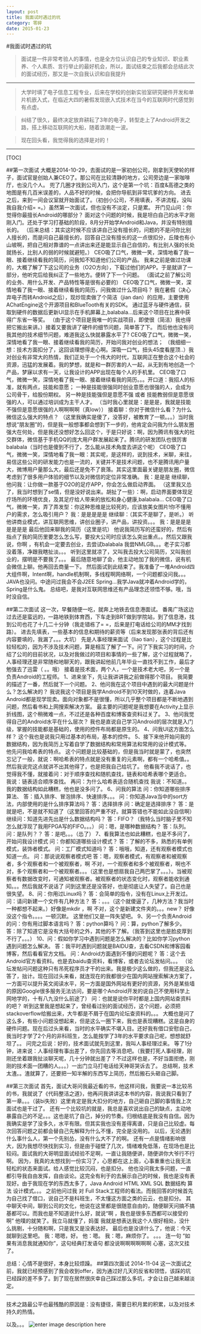 ```yaml
---
layout: post
title: 我面试时遇过的坑
category: 零碎
date: 2015-01-23
---
```


#我面试时遇过的坑
>面试是一件非常考验人的事情，也是全方位认识自己的专业知识、职业素养、个人素质、言行举止的最好机会，所以，面试结束之后我都会总结此次的面试经历，那又是一次自我认识和自我提升  
- - - - - 

>大学时填了电子信息工程专业，后来在学校的创新实验室研究硬件开发和单片机嵌入式，在临近大四的暑假发现嵌入式技术在当今的互联网时代感觉到有点虚。

>纠结了很久，最终决定放弃耕耘了3年的电子，转型走上了Android开发之路，搭上移动互联网的大船，随着浪潮走一波。
	
>现在回头看，我觉得我的选择是对的！

- - - - - - - - 

[TOC]

##第一次面试
	大概是2014-10-29，去面试的是一家初创公司，刚拿到天使轮的样子，面试官是创始人兼CEO了。那公司在比较清静的地方，公司旁边是一家咖啡厅，也没几个人。
	兜了几圈才找到公司入门，这个是第一个坑：百度&高德之类的地图是有几百米误差的，人品不好的时候，会把你导航到非常坑爹的方向。
	进去之后，来到一间会议室就开始面试了。（初创小公司，不用填表，不讲流程，没叫我自我介绍= =。）虽然第一次面试，但也没有不淡定，只是累。
	开门见山问：你觉得你最擅长Android的哪部分？
	面对这个问题的时候，我是坦白自己的水平才刚刚入门。还处于学习打基础的阶段，8月分开始学Android和Java，并没有特别擅长的。
	（后来总结：其实这时候不应该讲自己没有擅长的，问题的不是问你比别人擅长的，而是问自己最擅长的，回答自己没有擅长的这一点很扣分，丘陵也有小山坡啊，把自己相对靠谱的一点讲出来还是能显示自己自信的，有比别人强的长处就扬长，比别人的弱的时候就避短。）
	CEO吸了口气，微微一笑，深情地看了我一眼、接着继续看我的简历，问我知不知道他们公司的产品。
	我来之前是做过功课的，大概了解了下这公司的业务（O2O方向），下载过他们的APP。于是就讲了一部分，他听完后给我纠正了一些地方。便转了下一个问题。
	（面试之前了解公司的业务、用什么开发、产品特性等是很有必要的）
	CEO吸了口气，微微一笑，深情地看了我一眼、接着继续看我的简历，问我做过什么项目吗？
	我在暑假（决心弃电子而转Android之后），现炒现卖做了个简洁（jian dan）的应用，主要使用AChatEngine这个开源项目和BlueTooth有关的SDK。
	通过蓝牙与硬件通信，获取到硬件的数据后更新UI显示在手机屏幕上,balabala...后来这个项目在比赛中获得广东省一等奖。
	（由于这个项目是我唯一的实战项目，即使很（简洁）我也得把它搬出来讲。）接着又要我讲了硬件的细节问题，简单答了下。
	而后他也没有问我其他的技术细节问题，难道我这么快就暴露水平了?
	CEO吸了口气，微微一笑，深情地看了我一眼、接着继续看我的简历，开始问我对创业的想法；
	（我细细一想：技术方面扣分了，这回谈理想得走心啊。深吸一口气，扭头45度看屋顶..）我对创业有非常大的热情，我们正处于一个伟大的时代，互联网正在整合这个社会的资源，迅猛的发展着。我的梦想，就是和一群厉害的人一起，从无到有地创造一个产品，梦寐以求有一天，让我设计的APP出现在每个人的手机里。
	CEO吸了口气，微微一笑，深情地看了我一眼、接着继续看我的简历。。。开口道：我招人的标准，就有两点，技能和意愿；
	一种是技能很强同时创业意愿也很强的人，会成为公司骨干，给股份期权。
	另一种是技能强但是意愿不强 或者 技能教弱但是意愿很强的人，可以通过培训成为主干人才。
	（当时我心里就是：是是是，我就是技能不强但是意愿很强的人啊啊啊啊（真low））
	接着聊：你对于微信什么看？为什么微信这么强大的特点？
	（这里我确实是傻了，没答好，被教育了一顿。。。）当时我想说“朋友圈”的，但是我一般想事都会想到下一步的，他肯定会问我为什么朋友圈强大在何处，但是我还没想好怎么回这个，于是只好说：啊，因为腾讯有强大的社交群体，微信基于手机QQ的庞大用户群发展起来了。腾讯的研发团队也很厉害balabala（当时也是傻到不行了，怎么能从技术角度去讲这个呢）
	CEO吸了口气，微微一笑，深情地看了我一眼：其实呢，是这样的，说到技术，米聊，来往，易信这些公司的研发能力也是一流的，关键并不是技术问题，也不是腾讯用户量大，微博用户量那么大，最后还是免不了衰落。其实这里面最关键是朋友圈，微信考虑到了很多用户体验的细节以及对微信的定位非常准确。
	我：是是是
	继续聊，他问我：让你做一款基于O2O的足疗APP，你会怎么做启动界面。
	（这里我又怂了，我当时想到了se情，但是没好说出来。胡扯了一些）：啊，启动界面要体现足疗场所的环境优良，及其足疗给人带来的放松和身心健康,balabala...
	CEO吸了口气，微微一笑，弄了弄发型：你这种思维是比较死的，应该放美女图片!你不懂用户的需求，怎么吸引用户？
	我：是是是是是
	继续聊：（其实不是聊了，是听。）
	听他讲商业模式，讲互联网思维，讲创业圈子，讲产品，讲投资。。。
	我：是是是是是是是是
	最后他回来聊我的简历（这里是坑）
	他说我简历写的还蛮好的，然后有指点了我的简历里要怎么怎么写，要投大公司时应该怎么突出重点。。然后又跟我说，你啊 ，有机会一定要去创业，去尝试balabala
	我尝NMLGB。。。老子实习都没着落，净跟我瞎扯淡。。。
	听到这里就凉了，又叫我去投大公司简历，又叫我创业的，摆明是不要我了。。。
	最后随意地聊了会，他主动地加了我的微信，说有机会微信上聊。他再回去商量一下。
	然后面试到此结束了。我准备了一堆Android四大组件啊，Intent啊，handle机制啊，多线程啊网络啊，一个问题都没问我。。。
	JAVA也没问。中途问过我会不会J2EE Spring...我学Java就冲着Android学的，Spring是什么鬼。
总结吧，是我对互联网思维还有产品理念还领悟不够。哦，当时没自信。


##第二次面试
	这一次，早餐随便一吃，就奔上地铁去信息港面试。
	番禺广场这边过去还是蛮远的，一路地铁到体育西，下车走到BRT做到学院站，到了信息港，找到公司也花了十几二十分钟（我走错栋了= =，后来是打电话给公司的MM才找到路）。
	进去先填表，一些基本的信息和期待的薪资等（后来发现那张表的背后还有内容要填的，我漏了。。。大坑）
	先是人事经理来面试（liao tian），这个过程是比较轻松的，因为不涉及技术问题，算是相互了解了一下。问了下我实习的时间，介绍了公司的目前状况，以及对我做过的项目和事情的一些了解，这个过程就略了，人事经理还是非常随和地聊天的，跟我讲起他前几年毕业一直找不到工作，最后才勉强去了迅雷（ 。。哦）
	接着是技术面，两个人，一个是技术老大吧，另一个是负责Android的工程师。
	1、进来坐下，先让我讲讲我之前做得那个项目。
	我简要的描述了一番，然后就下一个问题。
	2、他问我在这个项目中遇到的最大问题是什么？怎么解决的？
	我说我这个项目是我学Android不到10天时做的，连着Java Android都是现学现卖。面向对象都不是很懂，所以几乎整个项目都是不断地遇到问题，然后看书和上网搜索解决方案。
	最主要的问题呢是我想要在Activity上显示折线图，这个稍微难一点，不过还是各种百度和博客查资料过关了。
	3、他问我觉得自己的Android水平在什么层次？
	我也是直说自己学习Android的层次就是入门级，掌握的技能都是基础的，使用的控件布局都是原生的。
	4、问我UI这方面怎么样？
	这个我也是说我只用过基本的布局，基本的控件。
	5、接下来他开始问我的数据结构，因为我简历上写着自学了数据结构和常用算法和常用的设计模式等。
	他先问我哈希表的特点。 这个问题是比较基础的，但是我当时就是蒙了，也突然忘记了一般，就说：啊哈希表的特点就是没有重复的元素啊，都有一个哈希值。。然后我说完这点就讲不出其他得了，也是把我自己给坑了。
	他看我不说话了，也觉得我不懂，就接着问：对于顺序查找和随机查找，链表和哈希表哪个更适合。
	我说：链表适合顺序查找。
	再问：为什么哈希表适合随机查找
	我说：不知道。。
	我的数据结构如此糟糕，他也是没多问了。
	6、问我的算法
	问：你知道哪些排序算法、
	答：插入排序、冒泡排序、快速排序。。。
	问：你知道Java当中的sort方法，内部使用的是什么排序算法吗？
	答：选择排序
	问：确定是选择排序？
	答：是就是吧，不是就不知道了（这里回答的严重不好。就算答错也不能如此没自信啊）
	继续问：知道先进先出是什么数据结构吗？
	答：FIFO？（我特么当时脑子里不知怎么就浮现了我用FPGA写的FIFO。。。）
	问：嗯，是哪种数据结构？
	答：队列。
	问：是队列？？
	答：是吧。。。（怂了）
	7、看我算法也如此糟糕，也是不多问了，开始问我设计模式
	问：你都知道哪些设计模式？
	答：了解的不多，熟悉的有单例模式，装饰者模式。
	问：工厂模式知道吗？
	答：哦哦，知道，还有观察者模式也知道一点。
	问：那说说观察者模式吧
	答：嗯，观察者模式，有观察者和被观察者，多个观察者和一个被观察者，啊 不对，一个观察者和多个被观察者，啊也不对，多个观察者和一个被观察者。。。（这里也是想扇我自己两巴掌了。。。）。当被观察者有数据改变时，可通知被观察者。被观察者的状态变化时，观察者能收到通知。。。然后我就不说话了
	问到这里还是没答好，也是彻底让人失望了。自己也是很失望。
	8、问：你用过Linux吗？
	答：会简单的指令，没有在Linux上开发过。
	问：请问新建一个文件有几种方法？
	答：。。。（这个就傻逼了，几种方法？我当时一种都想不起来。）好像是mkdir ，啊 不对，这个是新建文件夹的。。。new？ 好像没这个指令。。。。一顿沉默。
	这里他们又是一阵失望吧。
	9、另一个负责Android的问：你有用过脚本语言吗？
	答：python算吗？
	问：算，python了解多少。
	答：除了知道它是没有大括号的之外，其他的不了解。（我答到这里也是脸皮厚到不行了。。。）
	10、问：假如你学习中遇到问题是怎么解决的？比如你学习python遇到问题怎么解决。
	答：我平时遇到问题就是BAIDU查，去看CSDN和博客园看博客，然后看看官方文档。
	问：Android方面遇到不懂的问题呢？
	答：这个去Android官方看资料。也是去baidu查资料，看博客，或者去论坛发帖问。。。
	（论坛发帖问问题这种只有吊死程序员才干的出来。我是极少这么做的，但我还是这么答了，拙计。现在回过头来看，就连现在的我都很少在国内网站搜索解决方案了，一方面可以提升英文阅读水平，另一方面是国外网站有更好的资源，另外是某些墙的原因Google很多服务无法访问，要是哪个Android开发的说自己不使用科学上网地学的，十有八九没什么前途了）
	问：也就是说你平时都是上国内网站查资料的吧？
	听到这里我是想起来了，曾经看过别的面试经历，这个问题，必须把stackoverflow给搬出来，大牛都是不屑于在国内论坛查资料的。。。
	大概也是问了这么多，有些小问题没想起来，但是这么一圈下来，我也是表现糟糕。这是自身的硬件问题。现在后过头来看，当时的水平确实不堪入目。还好我有借口安慰自己，我当时才学了2个月的非科班生，怎么能按学了3年的水平要求自己呢，想想就舒坦了。。
	问完之后说：好的，技术面试就先到这里，我叫人事经理过来。
	等了1分钟，进来说：人事经理有事出差了，你先回去等消息吧。（我要打死人事经理，刚刚还坐着跟我扯淡聊天呢，几十分钟就出差了？不过这样也是，不好当面拒绝，刚刚的技术面一团糟的人。。。）一出门立马打电话给天神哥哭诉去了。
总结啊，技术太渣。。渣就算了，还要把一知半解的东西写上简历，然后搬石头砸自己脚。


##第三次面试
	首先，面试大哥问我最近看的书，他这样问我，我要说一本比较吊的书，我就说了《代码整洁之道》，他再问我讲讲这本书的内容，我说我只看到了第一章。。。（装bi失败）这里肯定是我大扣分的地方，自己砸自己脚的事情我上次面试也是干过了。
	还有一个比较坑的就是，我总是喜欢说出自己的缺点，主动地暴露自己的不足。。。这也是坑了自己，掉分的节奏。归根结底是我没有自信。因为我确实是学了没多久，水平有限。但其实我也没有差得离谱，只是自己比较虚。每次回答问题之前都会替自己先解释为什么不懂，完全是没用的。
	以后，无论遇到什么事什么人，第一个先别怂，没有什么大不了的啊。
	还有一点是情绪影响很大，因为我想尽快找到实习，但是由于碰壁了几次，情绪难免低落，在现场也是比较闷。面试我的大哥明显面试经验不足啊，一直让我随便讲，随便讲你大爷行不行啊。
	因为，我真的太想找到一份实习了，心思都在这上面，心事重重也让我无法轻松的状态来面试。给人感觉比较沉闷，也是扣分。
	他也没问我太多问题，一直都引导我自由发挥，自由谈论。这完全有利于的去展示自己的时候，我也是没有表现好。由于我现在学的东西太多了，Java Android HTML XML SQL 数据结构  算法 设计模式。。。
	之前他问过我 对 Full Stack工程师的看法。而我回答的时候首先为自己找了借口，说自己不是科班生，不太懂这方面之类的云云，也是扣分。
	其中聊天中间，聊到公司的文化，他说在这里都是很随意自由的，随便聊天问搞不搞基都可以。而我也是不知道说什么好，就说“啊 ，我也是很多东西都可以接受的啊”  他噗的就笑了。我立马就懂了，妈蛋 我就是想表达我这个人很好相处，没什么挑剔，十分随和啊，只是我又是没表达好。
	最后也是没讲什么了，他说：今天就聊到这里吧。
	我：嗯嗯，好。
	他：嗯。
	我：嗯，麻烦你了。
	。。。
	连一句 “如果有消息我就通知你”，这句经典打发语句 都没说啊啊啊啊啊啊
	心塞，这次又挂了。

总结：心情不是很好，本身比较烦躁。
##第四次面试
	2014-11-04 这一次面试之前，我就已经预感到了我会收到offer，因为通过好几天的反省和领悟，该踩的坑已经踩的差不多了。到了现在居然很庆幸自己踩过那么多坑，才会让自己越来越淡定。
	
- - - - - - 

技术之路最公平也最残酷的原因是：没有捷径，需要日积月累的积累，以及对技术持久的热情。

以及。。。
![enter image description here](https://github.com/JackOwen/jackowen.github.io/blob/master/res/img/blog/beihoushuowoshuai.gif)